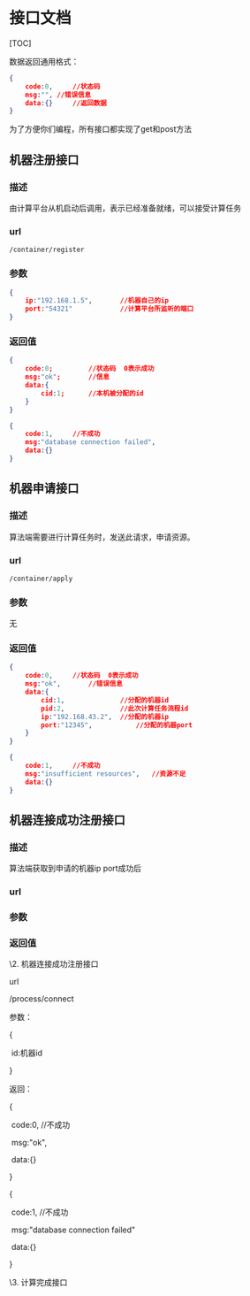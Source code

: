 # 接口文档

[TOC]

数据返回通用格式： 

```json
{
    code:0,		//状态码 
    msg:"",	//错误信息
    data:{}		//返回数据
}
```

为了方便你们编程，所有接口都实现了get和post方法

##  机器注册接口

### 描述

由计算平台从机启动后调用，表示已经准备就绪，可以接受计算任务

### url

`/container/register`

### 参数

```json
{
    ip:"192.168.1.5",		//机器自己的ip
    port:"54321"			//计算平台所监听的端口
}
```

### 返回值

```json
{
    code:0;			//状态码  0表示成功
    msg:"ok";		//信息	 
    data:{
        cid:1;		//本机被分配的id
    }
}
```

```json
{
    code:1,		//不成功
    msg:"database connection failed",
    data:{}
}
```

## 机器申请接口

### 描述

算法端需要进行计算任务时，发送此请求，申请资源。

### url

`/container/apply`

### 参数

无

### 返回值

```json
{ 
    code:0,		//状态码  0表示成功
    msg:"ok",		//错误信息  
    data:{
        cid:1,				//分配的机器id
        pid:2,				//此次计算任务流程id
        ip:"192.168.43.2",	//分配的机器ip
        port:"12345",			//分配的机器port
    }
}
```

```json
{
    code:1,		//不成功
    msg:"insufficient resources",   //资源不足
    data:{}
}
```

## 机器连接成功注册接口

### 描述

算法端获取到申请的机器ip port成功后

### url



### 参数



### 返回值





\2. 机器连接成功注册接口

url

/process/connect

参数：

{

​    id:机器id

}



返回：

{  

​    code:0,		//不成功  

​    msg:"ok", 

​    data:{}  

}



{ 

​    code:1,		//不成功 

​    msg:"database connection failed"

​    data:{} 

}

\3. 计算完成接口 



